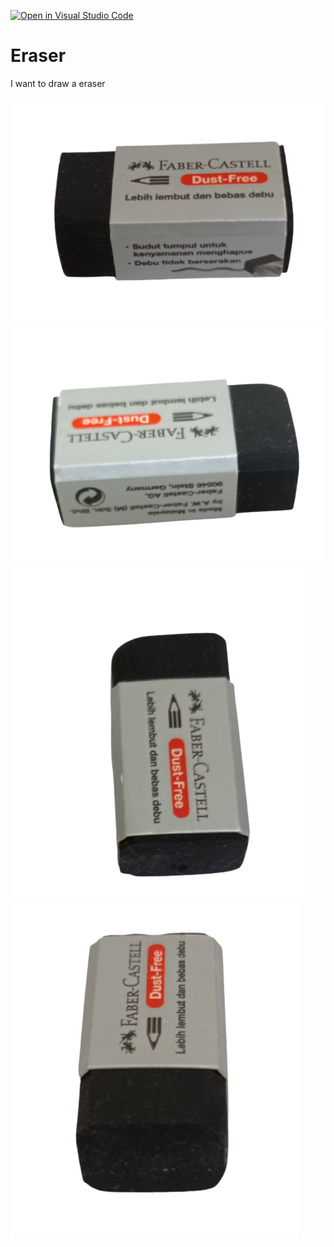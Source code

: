 [![Open in Visual Studio Code](https://classroom.github.com/assets/open-in-vscode-f059dc9a6f8d3a56e377f745f24479a46679e63a5d9fe6f495e02850cd0d8118.svg)](https://classroom.github.com/online_ide?assignment_repo_id=5690962&assignment_repo_type=AssignmentRepo)

# Eraser

I want to draw a eraser

![](https://github.com/cg2021e/assignment-1-nurputrak/blob/main/assets/eraser1.png)
![](https://github.com/cg2021e/assignment-1-nurputrak/blob/main/assets/eraser2.png)
![](https://github.com/cg2021e/assignment-1-nurputrak/blob/main/assets/eraser3.png)
![](https://github.com/cg2021e/assignment-1-nurputrak/blob/main/assets/eraser4.png)
